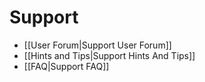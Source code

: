 # Support

* [[User Forum|Support User Forum]]
* [[Hints and Tips|Support Hints And Tips]]
* [[FAQ|Support FAQ]]
